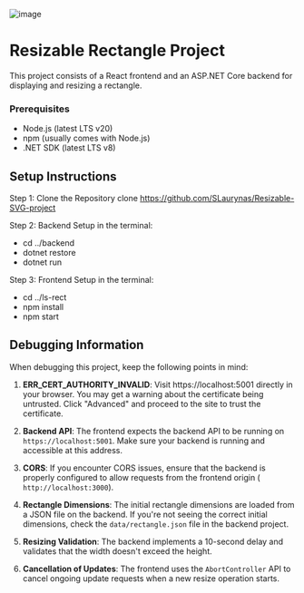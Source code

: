 ![image](https://github.com/user-attachments/assets/17a065d0-b564-45ae-82b8-d348030f1491)

# Resizable Rectangle Project

This project consists of a React frontend and an ASP.NET Core backend for displaying and resizing a rectangle.

### Prerequisites

- Node.js (latest LTS v20)
- npm (usually comes with Node.js)
- .NET SDK (latest LTS v8)

## Setup Instructions

Step 1: Clone the Repository
clone https://github.com/SLaurynas/Resizable-SVG-project

Step 2: Backend Setup
in the terminal:

- cd ../backend
- dotnet restore
- dotnet run

Step 3: Frontend Setup
in the terminal:

- cd ../ls-rect
- npm install
- npm start

## Debugging Information

When debugging this project, keep the following points in mind:

1. **ERR_CERT_AUTHORITY_INVALID**: Visit https://localhost:5001 directly in your browser. You may get a warning about the certificate being untrusted. Click "Advanced" and proceed to the site to trust the certificate.

2. **Backend API**: The frontend expects the backend API to be running on `https://localhost:5001`. Make sure your backend is running and accessible at this address.

3. **CORS**: If you encounter CORS issues, ensure that the backend is properly configured to allow requests from the frontend origin ( `http://localhost:3000`).

4. **Rectangle Dimensions**: The initial rectangle dimensions are loaded from a JSON file on the backend. If you're not seeing the correct initial dimensions, check the `data/rectangle.json` file in the backend project.

5. **Resizing Validation**: The backend implements a 10-second delay and validates that the width doesn't exceed the height.

6. **Cancellation of Updates**: The frontend uses the `AbortController` API to cancel ongoing update requests when a new resize operation starts.
